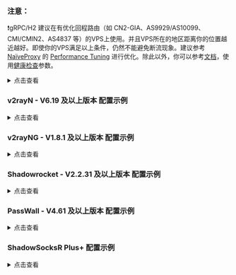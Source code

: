### 注意：

:exclamation:gRPC/H2 建议在有优化回程路由（如 CN2-GIA、AS9929/AS10099、CMI/CMIN2、AS4837 等）的VPS上使用。并且VPS所在的地区距离你的位置越近越好。即使你的VPS满足以上条件，仍然不能避免断流现象。建议参考 [NaïveProxy](https://github.com/klzgrad/naiveproxy) 的 [Performance Tuning](https://github.com/klzgrad/naiveproxy/wiki/Performance-Tuning) 进行优化。除此以外，你可以参考[文档](https://xtls.github.io/Xray-docs-next/config/transports/grpc.html#grpcobject)，使用[健康检查](https://github.com/chika0801/Xray-examples/blob/main/VLESS-gRPC/config_client.json#L60)参数。

<details><summary>点击查看</summary><br>

```
cat > /etc/sysctl.d/http2.conf << EOF
net.ipv4.tcp_congestion_control=bbr
net.ipv4.tcp_slow_start_after_idle=0
net.ipv4.tcp_notsent_lowat=16384
EOF
```

```
sysctl -p /etc/sysctl.d/http2.conf
```

</details>

### v2rayN - V6.19 及以上版本 配置示例

<details><summary>点击查看</summary><br>

| 名称 | 值 |
| :--- | :--- |
| 地址 | 服务端的 IP |
| 端口 | 443 |
| 用户ID | chika |
| 流控 | 留空 |
| 加密方式 | none |
| 传输协议 | grpc |
|  | multi |
| 伪装域名 | 留空 |
| 路径 | chika |
| 传输层安全 | tls |
| SNI | chika.example.com |
| Fingerprint | chrome |
| Alpn | 留空 |
| 路过证书验证 | false |

</details>

### v2rayNG - V1.8.1 及以上版本 配置示例

<details><summary>点击查看</summary><br>

| 名称 | 值 |
| :--- | :--- |
| 地址 | 服务端的 IP |
| 端口 | 443 |
| 用户ID | chika |
| 流控 | 留空 |
| 加密方式 | none |
| 传输协议 | grpc |
| gRPC 传输模式 | multi |
| 伪装域名 | 留空 |
| path | chika |
| 传输层安全 | tls |
| SNI | `chika.example.com` |
| Fingerprint | chrome |
| Alpn | 留空 |
| 路过证书验证 | false |

</details>

### Shadowrocket - V2.2.31 及以上版本 配置示例

<details><summary>点击查看</summary><br>

| 名称 | 值 |
| :--- | :--- |
| 类型 | VLESS |
| 地址 | 服务端的 IP |
| 端口 | 443 |
| UUID | chika |
| TLS | 选上 |
| XTLS | none |
| 允许不安全 | 不选 |
| SNI | `chika.example.com` |
| ALPN | 留空 |
| 公钥 | 留空 |
| 短 ID | 留空 |
| 传输方式 |  |
| 名称 | grpc |
| Host | 留空 |
| 服务名称 | chika |
| 多路复用 | 不选 |
| TCP 快速打开 | 不选 |
| UDP 转发 | 选上 |
| 代理通过 | 不选 |

</details>

### PassWall - V4.61 及以上版本 配置示例

<details><summary>点击查看</summary><br>

| 名称 | 值 |
| :--- | :--- |
| 类型 | Xray |
| 传输协议 | VLESS |
| 地址（支持域名） | 服务端的 IP |
| 端口 | 443 |
| 加密方式 | none |
| ID | chika |
| TLS | 勾上 |
| flow | 停用 |
| REALITY | 不勾 |
| alpn | 默认 |
| 域名 | `chika.example.com` |
| 允许不安全连接 | 不勾 |
| 指纹伪造 | chrome |
| 传输协议 | gRPC |
| ServiceName | chika |
| gRPC 传输模式 | multi |
| 健康检查 | 不勾 |
| 初始窗口大小 | 0 |
| MUX | 不勾 |

</details>

### ShadowSocksR Plus+ 配置示例

<details><summary>点击查看</summary><br>

| 名称 | 值 |
| :--- | :--- |
| 服务器节点类型 | V2Ray/Xray |
| V2Ray/XRay 协议 | VLESS |
| 服务器地址 | 服务端的 IP |
| 端口 | 443 |
| Vmess/VLESS ID (UUID) | chika |
| VLESS 加密 | none |
| 传输协议 | gRPC |
| gRPC 服务名称 | chika |
| gRPC 模式 | Multi |
| 初始窗口大小 | 0 |
| H2/gRPC 健康检查 | 不勾 |
| TLS | 勾上 |
| 指纹伪造 | chrome |
| TLS 主机名 | `chika.example.com` |
| TLS ALPN | 留空 |
| 允许不安全连接 | 不勾 |
| Mux | 不勾 |
| 自签证书 | 不勾 |
| 启用自动切换 | 不勾 |
| 本地端口 | 1234 |

</details>
